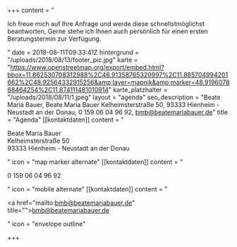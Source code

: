 +++
content = "<p>Ich freue mich auf Ihre Anfrage und werde diese schnellstmöglichst beantworten, Gerne stehe ich Ihnen auch persönlich für einen ersten Beratungstermin zur Verfügung.</p>"
date = 2018-08-11T09:33:41Z
hintergrund = "/uploads/2018/08/13/footer_pic.jpg"
karte = "https://www.openstreetmap.org/export/embed.html?bbox=11.862530708312988%2C48.91358765320997%2C11.885704994201662%2C48.92564332915256&amp;layer=mapnik&amp;marker=48.919607868464254%2C11.874111481010914"
karte_platzhalter = "/uploads/2018/08/11/1.jpeg"
layout = "agenda"
seo_description = "Beate Maria Bauer, Beate Maria Bauer  Kelheimsterstraße 50, 93333 Hienheim - Neustadt an der Donau, 0 159 06 04 96 92, bmb@beatemariabauer.de"
title = "Agenda"
[[kontaktdaten]]
content = "<p></p><p>Beate Maria Bauer<br>Kelheimsterstraße 50<br>93333 Hienheim - Neustadt an der Donau</p>"
icon = "map marker alternate"
[[kontaktdaten]]
content = "<p>0 159 06 04 96 92</p>"
icon = "mobile alternate"
[[kontaktdaten]]
content = "<p><a href=\"mailto:bmb@beatemariabauer.de\" title=\"\">bmb@beatemariabauer.de</a></p>"
icon = "envelope outline"

+++
